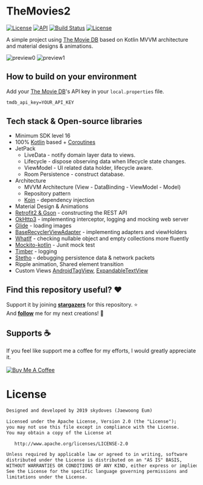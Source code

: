 # TheMovies2
[![License](https://img.shields.io/badge/License-Apache%202.0-blue.svg)](https://opensource.org/licenses/Apache-2.0)
[![API](https://img.shields.io/badge/API-16%2B-brightgreen.svg?style=flat)](https://android-arsenal.com/api?level=16)
[![Build Status](https://travis-ci.org/skydoves/TheMovies2.svg?branch=master)](https://travis-ci.org/skydoves/TheMovies2)
<a href="https://github.com/skydoves"><img alt="License" src="https://img.shields.io/static/v1?label=GitHub&message=skydoves&color=C51162"/></a>

A simple project using [The Movie DB](https://www.themoviedb.org) based on Kotlin MVVM architecture and material designs & animations.<br>

![preview0](https://user-images.githubusercontent.com/24237865/64071378-4082bc00-ccb4-11e9-8ceb-56e52c223ac8.gif)
![preview1](https://user-images.githubusercontent.com/24237865/64071373-e41f9c80-ccb3-11e9-996b-888b5bf9877d.gif)

## How to build on your environment
Add your [The Movie DB](https://www.themoviedb.org)'s API key in your `local.properties` file.
```xml
tmdb_api_key=YOUR_API_KEY
```

## Tech stack & Open-source libraries
- Minimum SDK level 16
- 100% [Kotlin](https://kotlinlang.org/) based + [Coroutines](https://github.com/Kotlin/kotlinx.coroutines)
- JetPack
  - LiveData - notify domain layer data to views.
  - Lifecycle - dispose observing data when lifecycle state changes.
  - ViewModel - UI related data holder, lifecycle aware.
  - Room Persistence - construct database.
- Architecture
  - MVVM Architecture (View - DataBinding - ViewModel - Model)
  - Repository pattern
  - [Koin](https://github.com/InsertKoinIO/koin) - dependency injection
- Material Design & Animations
- [Retrofit2 & Gson](https://github.com/square/retrofit) - constructing the REST API
- [OkHttp3](https://github.com/square/okhttp) - implementing interceptor, logging and mocking web server
- [Glide](https://github.com/bumptech/glide) - loading images
- [BaseRecyclerViewAdapter](https://github.com/skydoves/BaseRecyclerViewAdapter) - implementing adapters and viewHolders
- [WhatIf](https://github.com/skydoves/whatif) - checking nullable object and empty collections more fluently
- [Mockito-kotlin](https://github.com/nhaarman/mockito-kotlin) - Junit mock test
- [Timber](https://github.com/JakeWharton/timber) - logging
- [Stetho](https://github.com/facebook/stetho) - debugging persistence data & network packets
- Ripple animation, Shared element transition
- Custom Views [AndroidTagView](https://github.com/whilu/AndroidTagView), [ExpandableTextView](https://github.com/Manabu-GT/ExpandableTextView)

## Find this repository useful? :heart:
Support it by joining __[stargazers](https://github.com/skydoves/TheMovies2/stargazers)__ for this repository. :star: <br>
And __[follow](https://github.com/skydoves)__ me for my next creations! 🤩

## Supports :coffee:
If you feel like support me a coffee for my efforts, I would greatly appreciate it. <br><br>
<a href="https://www.buymeacoffee.com/skydoves" target="_blank"><img src="https://www.buymeacoffee.com/assets/img/custom_images/purple_img.png" alt="Buy Me A Coffee" style="height: auto !important;width: auto !important;" ></a>

# License
```xml
Designed and developed by 2019 skydoves (Jaewoong Eum)

Licensed under the Apache License, Version 2.0 (the "License");
you may not use this file except in compliance with the License.
You may obtain a copy of the License at

   http://www.apache.org/licenses/LICENSE-2.0

Unless required by applicable law or agreed to in writing, software
distributed under the License is distributed on an "AS IS" BASIS,
WITHOUT WARRANTIES OR CONDITIONS OF ANY KIND, either express or implied.
See the License for the specific language governing permissions and
limitations under the License.
```
